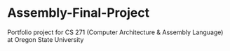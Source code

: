 # Assembly-Final-Project
Portfolio project for CS 271 (Computer Architecture &amp; Assembly Language) at Oregon State University
